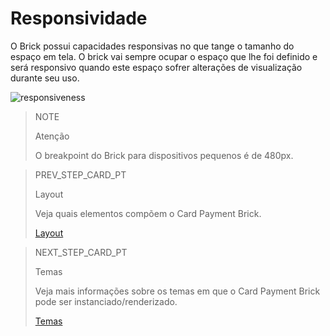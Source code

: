 # Responsividade

O Brick possui capacidades responsivas no que tange o tamanho do espaço em tela. O brick vai sempre ocupar o espaço que lhe foi definido e será responsivo quando este espaço sofrer alterações de visualização durante seu uso. 

![responsiveness](checkout-bricks/responsive-theme-pt.gif)

> NOTE
>
> Atenção
>
> O breakpoint do Brick para dispositivos pequenos é de 480px.

> PREV_STEP_CARD_PT
>
> Layout
>
> Veja quais elementos compõem o Card Payment Brick.
>
> [Layout](/developers/pt/docs/checkout-bricks-beta/characteristics/layout)

> NEXT_STEP_CARD_PT
>
> Temas
>
> Veja mais informações sobre os temas em que o Card Payment Brick pode ser instanciado/renderizado.
>
> [Temas](/developers/pt/docs/checkout-bricks-beta/characteristics/themes) 
